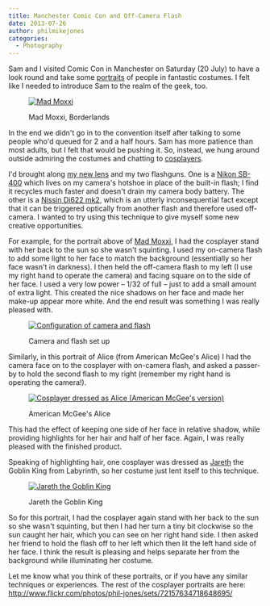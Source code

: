 ```yaml
---
title: Manchester Comic Con and Off-Camera Flash
date: 2013-07-26
author: philmikejones
categories:
  - Photography
---
```


Sam and I visited Comic Con in Manchester on Saturday (20 July) to have a look round and take some <a class="zem_slink" title="Portrait" href="http://en.wikipedia.org/wiki/Portrait" target="_blank" rel="wikipedia">portraits</a> of people in fantastic costumes. I felt like I needed to introduce Sam to the realm of the geek, too.<figure class="thumbnail wp-caption aligncenter" style="width: 624px">

[<img class=" " alt="Mad Moxxi" src="https://i0.wp.com/farm4.staticflickr.com/3797/9331025034_0b0e6311ab_b.jpg?resize=614%2C411" data-recalc-dims="1" />](http://www.flickr.com/photos/phil-jones/9331025034/)<figcaption class="caption wp-caption-text">Mad Moxxi, Borderlands</figcaption></figure> 

In the end we didn't go in to the convention itself after talking to some people who'd queued for 2 and a half hours. Sam has more patience than most adults, but I felt that would be pushing it. So, instead, we hung around outside admiring the costumes and chatting to <a class="zem_slink" title="Cosplay" href="http://en.wikipedia.org/wiki/Cosplay" target="_blank" rel="wikipedia">cosplayers</a>.

I'd brought along [my new lens](http://buddingphotographer.wordpress.com/2013/07/16/new-kit/ "On Acquiring New Kit") and my two flashguns. One is a [Nikon SB-400](http://kenrockwell.com/nikon/sb400.htm) which lives on my camera's hotshoe in place of the built-in flash; I find it recycles much faster and doesn't drain my camera body battery. The other is a [Nissin Di622 mk2](http://speedlights.net/2010/12/22/nissin-di622-ii-review/), which is an utterly inconsequential fact except that it can be triggered optically from another flash and therefore used off-camera. I wanted to try using this technique to give myself some new creative opportunities.

For example, for the portrait above of [Mad Moxxi](http://borderlands.wikia.com/wiki/Mad_Moxxi), I had the cosplayer stand with her back to the sun so she wasn't squinting. I used my on-camera flash to add some light to her face to match the background (essentially so her face wasn't in darkness). I then held the off-camera flash to my left (I use my right hand to operate the camera) and facing square on to the side of her face. I used a very low power &#8211; 1/32 of full &#8211; just to add a small amount of extra light. This created the nice shadows on her face and made her make-up appear more white. And the end result was something I was really pleased with.<figure id="attachment_208" class="thumbnail wp-caption aligncenter" style="width: 500px">

[<img class="size-large wp-image-208" alt="Configuration of camera and flash" src="http://buddingphotographer.files.wordpress.com/2013/07/flash-setup.gif?w=490&#038;resize=490%2C692" data-recalc-dims="1" />](http://buddingphotographer.files.wordpress.com/2013/07/flash-setup.gif)<figcaption class="caption wp-caption-text">Camera and flash set up</figcaption></figure> 

Similarly, in this portrait of Alice (from American McGee's Alice) I had the camera face on to the cosplayer with on-camera flash, and asked a passer-by to hold the second flash to my right (remember my right hand is operating the camera!).<figure class="thumbnail wp-caption aligncenter" style="width: 419px">

[<img class=" " alt="Cosplayer dressed as Alice (American McGee's version)" src="https://i1.wp.com/farm6.staticflickr.com/5345/9331060484_effa644cb9_b.jpg?resize=409%2C614" data-recalc-dims="1" />](http://www.flickr.com/photos/phil-jones/9331060484/)<figcaption class="caption wp-caption-text">American McGee's Alice</figcaption></figure> 

This had the effect of keeping one side of her face in relative shadow, while providing highlights for her hair and half of her face. Again, I was really pleased with the finished product.

Speaking of highlighting hair, one cosplayer was dressed as <a class="zem_slink" title="Jareth" href="http://en.wikipedia.org/wiki/Jareth" target="_blank" rel="wikipedia">Jareth</a> the Goblin King from Labyrinth, so her costume just lent itself to this technique.<figure class="thumbnail wp-caption aligncenter" style="width: 449px">

[<img class=" " alt="Jareth the Goblin King" src="https://i1.wp.com/farm6.staticflickr.com/5450/9331755841_89ba48ced2_b.jpg?resize=439%2C614" data-recalc-dims="1" />](http://www.flickr.com/photos/phil-jones/9331755841/)<figcaption class="caption wp-caption-text">Jareth the Goblin King</figcaption></figure> 

So for this portrait, I had the cosplayer again stand with her back to the sun so she wasn't squinting, but then I had her turn a tiny bit clockwise so the sun caught her hair, which you can see on her right hand side. I then asked her friend to hold the flash off to her left which then lit the left hand side of her face. I think the result is pleasing and helps separate her from the background while illuminating her costume.

Let me know what you think of these portraits, or if you have any similar techniques or experiences. The rest of the cosplayer portraits are here: <http://www.flickr.com/photos/phil-jones/sets/72157634718648695/>

